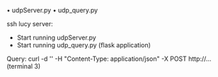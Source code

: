 •	udpServer.py
•	udp_query.py

ssh lucy server:

-	Start running udpServer.py
-	Start running udp_query.py (flask application)

Query: curl -d '' -H "Content-Type: application/json" -X POST http://... (terminal 3)
